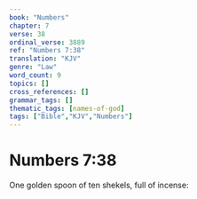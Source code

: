 ```yaml
---
book: "Numbers"
chapter: 7
verse: 38
ordinal_verse: 3889
ref: "Numbers 7:38"
translation: "KJV"
genre: "Law"
word_count: 9
topics: []
cross_references: []
grammar_tags: []
thematic_tags: [names-of-god]
tags: ["Bible","KJV","Numbers"]
---
```


# Numbers 7:38

One golden spoon of ten shekels, full of incense:
